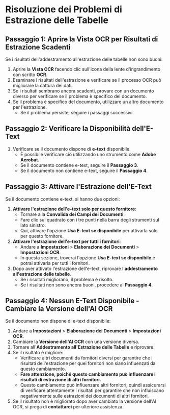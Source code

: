 # Risoluzione dei Problemi di Estrazione delle Tabelle

## **Passaggio 1: Aprire la Vista OCR per Risultati di Estrazione Scadenti**

Se i risultati dell'addestramento all'estrazione delle tabelle non sono buoni:

1. Aprire la **Vista OCR** facendo clic sull'icona della lente d'ingrandimento con scritto **OCR**.
2. Esaminare i risultati dell'estrazione e verificare se il processo OCR può migliorare la cattura dei dati.
3. Se i risultati sembrano ancora scadenti, provare con un documento diverso per verificare se il problema è specifico del documento.
4. Se il problema è specifico del documento, utilizzare un altro documento per l'estrazione.
   * Se il problema persiste, seguire i passaggi successivi.

## **Passaggio 2: Verificare la Disponibilità dell'E-Text**

1. Verificare se il documento dispone di **e-text** disponibile.
   * È possibile verificare ciò utilizzando uno strumento come **Adobe Acrobat**.
   * Se il documento contiene e-text, seguire il **Passaggio 3**.
   * Se il documento non contiene e-text, seguire il **Passaggio 4**.

## **Passaggio 3: Attivare l'Estrazione dell'E-Text**

Se il documento contiene e-text, si hanno due opzioni:

1. **Attivare l'estrazione dell'e-text solo per questo fornitore**:
   * Tornare alla **Convalida dei Campi dei Documenti**.
   * Fare clic sul quadrato con i tre punti nella barra degli strumenti sul lato sinistro.
   * Qui, attivare l'opzione **Usa E-text se disponibile** per attivarla solo per questo fornitore.
2. **Attivare l'estrazione dell'e-text per tutti i fornitori**:
   * Andare a **Impostazioni** > **Elaborazione dei Documenti** > **Impostazioni OCR**.
   * In questa sezione, troverai l'opzione **Usa E-text se disponibile** e potrai attivarla per tutti i fornitori.
3. Dopo aver attivato l'estrazione dell'e-text, riprovare l'**addestramento all'estrazione delle tabelle**.
   * Se i risultati migliorano, il problema è risolto.
   * Se i risultati non sono ancora buoni, procedere al **Passaggio 4**.

## **Passaggio 4: Nessun E-Text Disponibile - Cambiare la Versione dell'AI OCR**

Se il documento non dispone di e-text disponibile:

1. Andare a **Impostazioni** > **Elaborazione dei Documenti** > **Impostazioni OCR**.
2. Cambiare la **Versione dell'AI OCR** con una versione diversa.
3. Tornare all'**Addestramento all'Estrazione delle Tabelle** e riprovare.
4. Se il risultato è migliore:
   * Verificare altri documenti da fornitori diversi per garantire che i risultati dell'estrazione per quei fornitori non siano influenzati da questo cambiamento.
   * **Fare attenzione, poiché questo cambiamento può influenzare i risultati di estrazione di altri fornitori.**
   * Questo cambiamento può influenzare altri fornitori, quindi assicurarsi di verificare attentamente i risultati per garantire che non influiscano negativamente sulle estrazioni dei documenti di altri fornitori.
5. Se il risultato non è migliorato dopo aver cambiato la versione dell'AI OCR, si prega di **contattarci** per ulteriore assistenza.
